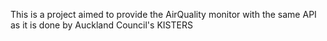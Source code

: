 This is a project aimed to provide the AirQuality monitor with the same API as it is done by Auckland Council's KISTERS
